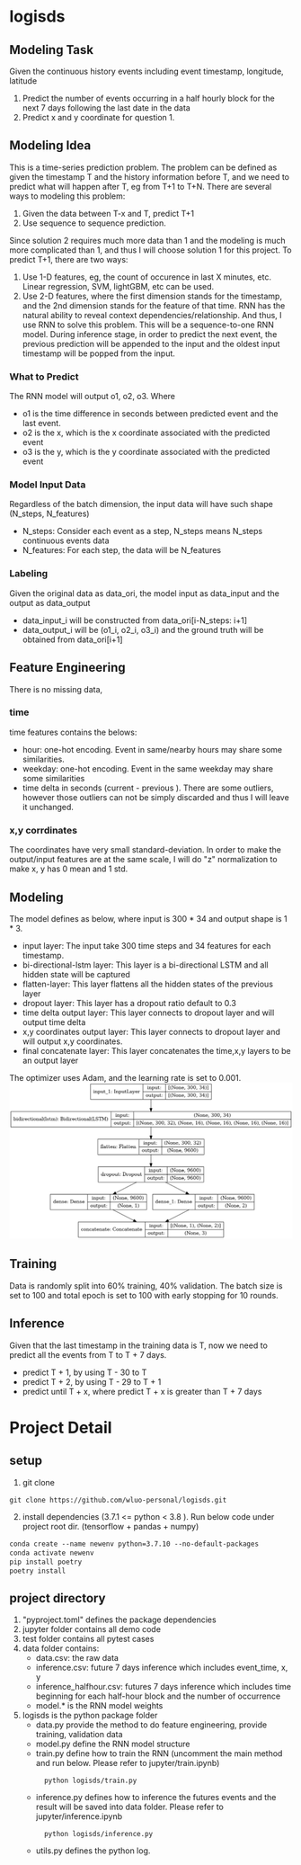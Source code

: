 # logisds
## Modeling Task
Given the continuous history events including event timestamp, longitude, latitude
1. Predict the number of events occurring in a half hourly block for the next 7 days following the last date in the data
2. Predict x and y coordinate for question 1.

## Modeling Idea
This is a time-series prediction problem. The problem can be defined as given the timestamp T and the history information before T, and we need to predict what will happen after T, eg from T+1 to T+N. 
There are several ways to modeling this problem:
1. Given the data between T-x and T, predict T+1
2. Use sequence to sequence prediction.  

Since solution 2 requires much more data than 1 and the modeling is much more complicated than 1, and thus I will choose solution 1 for this project. To predict T+1, there are two ways:
1. Use 1-D features, eg, the count of occurence in last X minutes, etc. Linear regression, SVM, lightGBM, etc can be used.
2. Use 2-D features, where the first dimension stands for the timestamp, and the 2nd dimension stands for the feature of that time. RNN has the natural ability to reveal context dependencies/relationship. And thus, I use RNN to solve this problem. This will be
a sequence-to-one RNN model. During inference stage, in order to predict the next event, the previous prediction will be appended to the input and the oldest input timestamp will be popped from the input.
### What to Predict
The RNN model will output o1, o2, o3. Where 
- o1 is the time difference in seconds between predicted event and the last event. 
- o2 is the x, which is the x coordinate associated with the predicted event
- o3 is the y, which is the y coordinate associated with the predicted event
### Model Input Data
Regardless of the batch dimension, the input data will have such shape (N_steps, N_features)
- N_steps: Consider each event as a step, N_steps means N_steps continuous events data
- N_features: For each step, the data will be N_features
### Labeling
Given the original data as data_ori, the model input as data_input and the output as data_output
- data_input_i will be constructed from data_ori[i-N_steps: i+1]
- data_output_i will be (o1_i, o2_i, o3_i) and the ground truth will be obtained from data_ori[i+1]

## Feature Engineering  
There is no missing data,
### time
time features contains the belows:
- hour: one-hot encoding. Event in same/nearby hours may share some similarities. 
- weekday: one-hot encoding. Event in the same weekday may share some similarities
- time delta in seconds (current - previous ). There are some outliers, however those outliers can not be simply discarded and thus I will leave it unchanged.

### x,y corrdinates
The coordinates have very small standard-deviation. In order to make the output/input features are at the same scale, I will do "z" normalization
to make x, y has 0 mean and 1 std.  

## Modeling
The model defines as below, where input is 300 * 34 and output shape is 1 * 3. 
- input layer: The input take 300 time steps and 34 features for each timestamp.
- bi-directional-lstm layer: This layer is a bi-directional LSTM and all hidden state will be captured
- flatten-layer: This layer flattens all the hidden states of the previous layer
- dropout layer: This layer has a dropout ratio default to 0.3
- time delta output layer: This layer connects to dropout layer and will output time delta
- x,y coordinates output layer: This layer connects to dropout layer and will output x,y coordinates.
- final concatenate layer: This layer concatenates the time,x,y layers to be an output layer  

The optimizer uses Adam, and the learning rate is set to 0.001.
![alt text](https://github.com/wluo-personal/logisds/blob/main/jupyter/model.png?raw=true)

## Training
Data is randomly split into 60% training, 40% validation. The batch size is set to 100 and total epoch is set to 100 with early stopping for 10 rounds.

## Inference
Given that the last timestamp in the training data is T, now we need to predict all the events from T to T + 7 days.
- predict T + 1, by using T - 30 to T
- predict T + 2, by using T - 29 to T + 1
- predict until T + x, where predict T + x is greater than T + 7 days

# Project Detail
## setup
1. git clone
```shell
git clone https://github.com/wluo-personal/logisds.git
```

2. install dependencies (3.7.1 <= python < 3.8 ). Run below code under project root dir. (tensorflow + pandas + numpy)
```shell
conda create --name newenv python=3.7.10 --no-default-packages
conda activate newenv
pip install poetry
poetry install
```

## project directory
1. "pyproject.toml" defines the package dependencies
2. jupyter folder contains all demo code
3. test folder contains all pytest cases
4. data folder contains:
    - data.csv: the raw data
    - inference.csv: future 7 days inference which includes event_time, x, y
    - inference_halfhour.csv: futures 7 days inference which includes time beginning for each half-hour block and the number of occurrence
    - model.* is the RNN model weights
5. logisds is the python package folder
    - data.py provide the method to do feature engineering, provide training, validation data
    - model.py define the RNN model structure
    - train.py define how to train the RNN (uncomment the main method and run below. Please refer to jupyter/train.ipynb)
      ```shell
        python logisds/train.py 
      ```
    - inference.py defines how to inference the futures events and the result will be saved into data folder. Please refer to jupyter/inference.ipynb
      ```shell
        python logisds/inference.py 
      ```
    - utils.py defines the python log.
    

